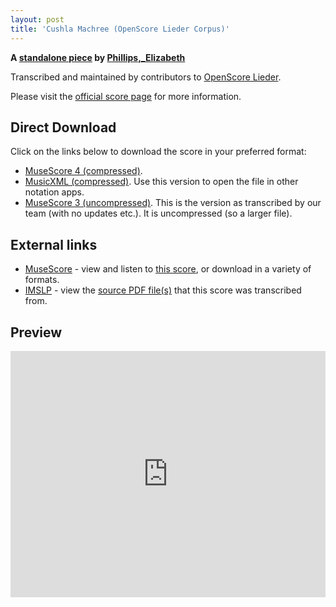```yaml
---
layout: post
title: 'Cushla Machree (OpenScore Lieder Corpus)'
---
```


__A [standalone piece](https://fourscoreandmore.org/openscore/lieder/Phillips%2C_Elizabeth/_/) by [Phillips,_Elizabeth](https://fourscoreandmore.org/openscore/lieder/Phillips%2C_Elizabeth)__

Transcribed and maintained by contributors to [OpenScore Lieder].

Please visit the [official score page] for more information.

[official score page]: https://musescore.com/openscore-lieder-corpus/scores/6606200
[OpenScore Lieder]: https://musescore.com/openscore-lieder-corpus

## Direct Download

Click on the links below to download the score in your preferred format:
- [MuseScore 4 (compressed)](https://fourscoreandmore.org/openscore/lieder/Phillips%2C_Elizabeth/_/Cushla_Machree.mscz).
- [MusicXML (compressed)](https://fourscoreandmore.org/openscore/lieder/Phillips%2C_Elizabeth/_/Cushla_Machree.mxl). Use this version to open the file in other notation apps.
- [MuseScore 3 (uncompressed)](https://raw.githubusercontent.com/OpenScore/Lieder/refs/heads/main/scores/Phillips%2C_Elizabeth/_/Cushla_Machree/lc6606200.mscx). This is the version as transcribed by our team (with no updates etc.). It is uncompressed (so a larger file).

## External links

- [MuseScore] - view and listen to [this score][MuseScore], or download in a variety of formats.
- [IMSLP] - view the [source PDF file(s)][IMSLP] that this score was transcribed from.

[MuseScore]: https://musescore.com/score/6606200
[IMSLP]: https://imslp.org/wiki/Special:ReverseLookup/286650

## Preview

<iframe width="100%" height="394" src="https://musescore.com/openscore-lieder-corpus/scores/6606200/embed" frameborder="0" allowfullscreen allow="autoplay; fullscreen"></iframe>
